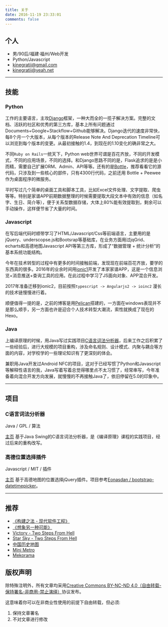 ```yaml
---
title: 关于
date: 2016-11-19 23:33:01
comments: false
---
```


##  个人

- 男/90后/福建·福州/Web开发
- Python/Javascript
- kinegratii@gmail.com
- kinegratii@yeah.net

---

## 技能

### Python

工作的主要语言，主攻[Django](https://www.djangoproject.com/)框架，一种大而全的一揽子解决方案。完整的文档、活跃的社区和优秀的第三方库，基本上所有问题通过Documents+Google+Stackflow+Github能够解决。Django迭代的速度非常快，每8个月一个大版本，从每个版本的Release Note And Deprecation Timeline可以浏览到每个版本的变更。从最初接触的1.4，到现在的1.10变化的确非常之大。

不同`Ruby on Rails`一统天下，Python web世界可谓是百花齐放，不同的开发模式，不同的应用场景，不同的选择。和Django思路不同的是，Flask追求的是是小而精，需要自己扩展ORM、Admin、API等等。还有的是[Bottle](http://www.bottlepy.org/docs/dev/)，推荐看看它的源代码，只涉及到一些核心的部件，只有4300行代码，之前还用 Bottle + Peewee 作为桌面程序的微服务。

平时写过几个简单的桌面工具和脚本工具，比如Excel文件处理、文字提取、爬虫等等。特别是家谱APP前期数据整理的时候需要提取大段文本中有效的信息（如名字、生日、简介等），便于关系型数据存储，大体上80%能有效提取到，剩余可以手动操作，这样便节省了大量的时间。

### Javascript

在写后端代码时顺带学习了HTML/Javascript/Css等前端语言，主要用的是jQuery、underscopse.js和Bootsrap等基础库，在业务方面用过jqGrid、echarts和高德地图Javascript API等第三方库，形成了“数据管理 + 统计分析”的基本系统功能结构。

今年在技术转型的过程中有更多的时间接触前端，发现现在前端百花齐放，要学的东西真的很多。2016年的业余时间用[ionic1](http://ionicframework.com/)开发了本家家谱APP，这是一个信息浏览+消息推送+查询工具的应用。在此过程中学习了JS面向对象、APP混合开发。

2017年准备迁移到ionic2，目前按照`typescript -> Angularjs2 -> ioinc2` 漫长的技术链慢慢进行着。

顺便值得一提的是，之前的博客是用[Pelican](https://getpelican.com)搭建的，一方面在windows表现并不是那么顺手，另一方面也许是迎合个人技术转型大潮流，索性就换成了现在的Hexo。

### Java

上编译原理的时候，用Java写过实践项目[C语言词法分析器](https://www.oschina.net/p/lexer)，后来工作之后积累了一些经验后，进行大规模的项目重构，涉及命名规则、设计模式、内聚与耦合等方面的内容，对学校学的一些理论知识有了更深刻的体会。

兼职用Java开发过Android NFC的项目，这对于已经写惯了Python和Javascript等解释性语言的我，Java写着写着总觉得哪里点不太习惯了，经常串写，今年准备着向混合开发方向发展，就慢慢的不再接触Java了，依旧停留在5.0的印象中。

---

## 项目

### C语言词法分析器

Java / GPL / 算法

[主页](https://www.oschina.net/p/lexer)  基于Java Swing的C语言词法分析器，是《编译原理》课程的实践项目，经过后来的重构改写。

### 高德位置选择插件

Javascript / MIT / 插件

[主页](https://www.oschina.net/p/amappositionpicker)  基于高德地图的位置选择jQuery插件。项目参考[Eonasdan / bootstrap-datetimepicker](https://github.com/Eonasdan/bootstrap-datetimepicker)。

---

## 推荐

- [《构建之法 - 现代软件工程》](https://book.douban.com/subject/25965995/)
- [《想象另一种可能》](https://book.douban.com/subject/26614057/)
- [Victory - Two Steps From Hell](http://music.163.com/m/song?id=31654455)
- [Star Sky - Two Steps From Hell](http://music.163.com/m/song?id=31654479)
- [中国历史地图](http://www.bilibili.com/video/av3652382/)
- [Mini Metro](http://dinopoloclub.com/minimetro/)
- [Mekorama](http://www.mekorama.com/)

## 版权声明

除特殊注明外，所有文章均采用[Creative Commons BY-NC-ND 4.0（自由转载-保持署名-非商用-禁止演绎）](http://creativecommons.org/licenses/by-nc-nd/4.0/deed.zh)协议发布。

这意味着你可以在非商业性使用的前提下自由转载，但必须:

1. 保持文章署名
2. 不对文章进行修改
